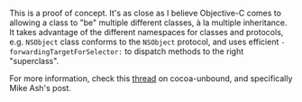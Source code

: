 This is a proof of concept. It's as close as I believe Objective-C comes to 
allowing a class to "be" multiple different classes, à la multiple inheritance. 
It takes advantage of the different namespaces for classes and protocols, e.g. `NSObject` 
class conforms to the `NSObject` protocol, and uses efficient `-forwardingTargetForSelector:` to
dispatch methods to the right "superclass".

For more information, check this [thread][1] on cocoa-unbound, and specifically Mike Ash's post.

  [1]:http://groups.google.com/group/cocoa-unbound/browse_thread/thread/7e7d1ca2659b933c
